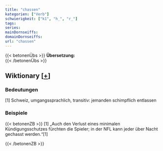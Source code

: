 ```yaml
---
title: "chassen"
kategorien: ["Verb"]
schwierigkeit: ["k1", "h_", "r_"]
tags:
series:
mainDornseiffs:
domainDornseiffs:
url: "chassen"
---
```


{{< betonenÜbs >}}
**Übersetzung:**  
{{< /betonenÜbs >}}

## Wiktionary [[+](https://de.wiktionary.org/wiki/chassen)]

### Bedeutungen
[1] Schweiz, umgangssprachlich, transitiv: jemanden schimpflich entlassen  

### Beispiele
{{< betonenZB >}}
[1] „Auch den Verlust eines minimalen Kündigungsschutzes fürchten die Spieler; in der NFL kann jeder über Nacht gechasst werden.“[1]  

{{< /betonenZB >}}

